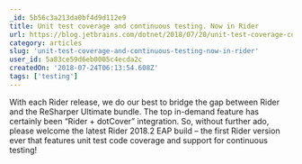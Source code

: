 ```yaml
---
_id: 5b56c3a213da0bf4d9d112e9
title: Unit test coverage and continuous testing. Now in Rider
url: https://blog.jetbrains.com/dotnet/2018/07/20/unit-test-coverage-continuous-testing-now-rider/
category: articles
slug: 'unit-test-coverage-and-continuous-testing-now-in-rider'
user_id: 5a83ce59d6eb0005c4ecda2c
createdOn: '2018-07-24T06:13:54.608Z'
tags: ['testing']
---
```


With each Rider release, we do our best to bridge the gap between Rider and the ReSharper Ultimate bundle. The top in-demand feature has certainly been “Rider + dotCover” integration. So, without further ado, please welcome the latest Rider 2018.2 EAP build – the first Rider version ever that features unit test code coverage and support for continuous testing!
